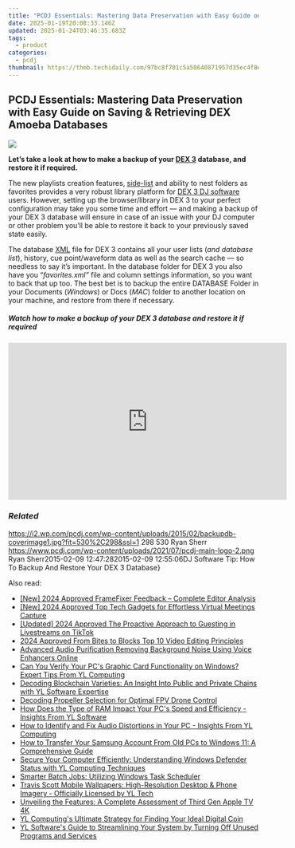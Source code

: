 ```yaml
---
title: "PCDJ Essentials: Mastering Data Preservation with Easy Guide on Saving & Retrieving DEX Amoeba Databases"
date: 2025-01-19T20:08:33.146Z
updated: 2025-01-24T03:46:35.683Z
tags:
  - product
categories:
  - pcdj
thumbnail: https://thmb.techidaily.com/97bc8f701c5a50640871957d35ec4f8e16308c84bcc3926e5048675a7dfb62d5.png
---
```


## PCDJ Essentials: Mastering Data Preservation with Easy Guide on Saving & Retrieving DEX Amoeba Databases

[![](https://i2.wp.com/pcdj.com/wp-content/uploads/2015/02/backupdb-coverimage1.jpg?resize=530%2C298&ssl=1)](https://i2.wp.com/pcdj.com/wp-content/uploads/2015/02/backupdb-coverimage1.jpg?fit=530%2C298&ssl=1 "backupdb-coverimage")

**Let’s take a look at how to make a backup of your [DEX 3](https://tools.techidaily.com/pcdj/products/) database, and restore it if required.**

The new playlists creation features, [side-list](https://tools.techidaily.com/pcdj/products/) and ability to nest folders as favorites provides a very robust library platform for [DEX 3 DJ software](https://tools.techidaily.com/pcdj/products/) users. However, setting up the browser/library in DEX 3 to your perfect configuration may take you some time and effort — and making a backup of your DEX 3 database will ensure in case of an issue with your DJ computer or other problem you’ll be able to restore it back to your previously saved state easily.

The database [XML](http://en.wikipedia.org/wiki/XML) file for DEX 3 contains all your user lists (_and database list_), history, cue point/waveform data as well as the search cache — so needless to say it’s important. In the database folder for DEX 3 you also have you “_favorites.xml”_ file and column settings information, so you want to back that up too. The best bet is to backup the entire DATABASE Folder in your Documents (_Windows_) or Docs (_MAC_) folder to another location on your machine, and restore from there if necessary.

##### Watch how to make a backup of your DEX 3 database and restore it if required

<!-- affiliate ads begin -->
<iframe width="560" height="315" src="https://www.youtube.com/embed/AQn0MYjIfyI?si=rIdjT-qMRpjpJXXa" title="YouTube video player" frameborder="0" allow="accelerometer; autoplay; clipboard-write; encrypted-media; gyroscope; picture-in-picture; web-share" referrerpolicy="strict-origin-when-cross-origin" allowfullscreen></iframe>
<!-- affiliate ads end -->

### _Related_

https://i2.wp.com/pcdj.com/wp-content/uploads/2015/02/backupdb-coverimage1.jpg?fit=530%2C298&ssl=1 298 530 Ryan Sherr https://www.pcdj.com/wp-content/uploads/2021/07/pcdj-main-logo-2.png Ryan Sherr2015-02-09 12:47:282015-02-09 12:55:06DJ Software Tip: How To Backup And Restore Your DEX 3 Database}

<ins class="adsbygoogle"
     style="display:block"
     data-ad-format="autorelaxed"
     data-ad-client="ca-pub-7571918770474297"
     data-ad-slot="1223367746"></ins>

<ins class="adsbygoogle"
     style="display:block"
     data-ad-client="ca-pub-7571918770474297"
     data-ad-slot="8358498916"
     data-ad-format="auto"
     data-full-width-responsive="true"></ins>

<span class="atpl-alsoreadstyle">Also read:</span>
<div><ul>
<li><a href="https://fox-glue.techidaily.com/new-2024-approved-framefixer-feedback-complete-editor-analysis/"><u>[New] 2024 Approved FrameFixer Feedback – Complete Editor Analysis</u></a></li>
<li><a href="https://screen-recording.techidaily.com/new-2024-approved-top-tech-gadgets-for-effortless-virtual-meetings-capture/"><u>[New] 2024 Approved Top Tech Gadgets for Effortless Virtual Meetings Capture</u></a></li>
<li><a href="https://tiktok-video-recordings.techidaily.com/updated-2024-approved-the-proactive-approach-to-guesting-in-livestreams-on-tiktok/"><u>[Updated] 2024 Approved The Proactive Approach to Guesting in Livestreams on TikTok</u></a></li>
<li><a href="https://youtube-web.techidaily.com/approved-from-bites-to-blocks-top-10-video-editing-principles/"><u>2024 Approved From Bites to Blocks Top 10 Video Editing Principles</u></a></li>
<li><a href="https://audio-editing.techidaily.com/advanced-audio-purification-removing-background-noise-using-voice-enhancers-online/"><u>Advanced Audio Purification Removing Background Noise Using Voice Enhancers Online</u></a></li>
<li><a href="https://discover-bits.techidaily.com/can-you-verify-your-pcs-graphic-card-functionality-on-windows-expert-tips-from-yl-computing/"><u>Can You Verify Your PC's Graphic Card Functionality on Windows? Expert Tips From YL Computing</u></a></li>
<li><a href="https://discover-bits.techidaily.com/decoding-blockchain-varieties-an-insight-into-public-and-private-chains-with-yl-software-expertise/"><u>Decoding Blockchain Varieties: An Insight Into Public and Private Chains with YL Software Expertise</u></a></li>
<li><a href="https://fox-direct.techidaily.com/decoding-propeller-selection-for-optimal-fpv-drone-control/"><u>Decoding Propeller Selection for Optimal FPV Drone Control</u></a></li>
<li><a href="https://discover-bits.techidaily.com/how-does-the-type-of-ram-impact-your-pcs-speed-and-efficiency-insights-from-yl-software/"><u>How Does the Type of RAM Impact Your PC's Speed and Efficiency - Insights From YL Software</u></a></li>
<li><a href="https://discover-bits.techidaily.com/how-to-identify-and-fix-audio-distortions-in-your-pc-insights-from-yl-computing/"><u>How to Identify and Fix Audio Distortions in Your PC - Insights From YL Computing</u></a></li>
<li><a href="https://win-popular.techidaily.com/how-to-transfer-your-samsung-account-from-old-pcs-to-windows-11-a-comprehensive-guide/"><u>How to Transfer Your Samsung Account From Old PCs to Windows 11: A Comprehensive Guide</u></a></li>
<li><a href="https://discover-bits.techidaily.com/secure-your-computer-efficiently-understanding-windows-defender-status-with-yl-computing-techniques/"><u>Secure Your Computer Efficiently: Understanding Windows Defender Status with YL Computing Techniques</u></a></li>
<li><a href="https://windows11.techidaily.com/smarter-batch-jobs-utilizing-windows-task-scheduler/"><u>Smarter Batch Jobs: Utilizing Windows Task Scheduler</u></a></li>
<li><a href="https://discover-bits.techidaily.com/travis-scott-mobile-wallpapers-high-resolution-desktop-and-phone-imagery-officially-licensed-by-yl-tech/"><u>Travis Scott Mobile Wallpapers: High-Resolution Desktop & Phone Imagery - Officially Licensed by YL Tech</u></a></li>
<li><a href="https://tech-renaissance.techidaily.com/unveiling-the-features-a-complete-assessment-of-third-gen-apple-tv-4k/"><u>Unveiling the Features: A Complete Assessment of Third Gen Apple TV 4K</u></a></li>
<li><a href="https://discover-bits.techidaily.com/yl-computings-ultimate-strategy-for-finding-your-ideal-digital-coin/"><u>YL Computing's Ultimate Strategy for Finding Your Ideal Digital Coin</u></a></li>
<li><a href="https://discover-bits.techidaily.com/yl-softwares-guide-to-streamlining-your-system-by-turning-off-unused-programs-and-services/"><u>YL Software's Guide to Streamlining Your System by Turning Off Unused Programs and Services</u></a></li>
</ul></div>


